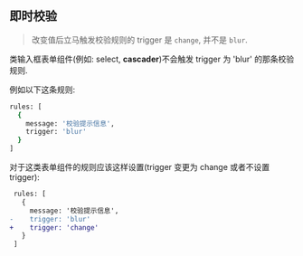 ## 即时校验

> 改变值后立马触发校验规则的 trigger 是 `change`, 并不是 `blur`.

类输入框表单组件(例如: select, **cascader**)不会触发 trigger 为 'blur' 的那条校验规则.

例如以下这条规则:

```bash
rules: [
  {
    message: '校验提示信息',
    trigger: 'blur'
  }
]
```

对于这类表单组件的规则应该这样设置(trigger 变更为 change 或者不设置 trigger):

```diff
 rules: [
   {
     message: '校验提示信息',
-    trigger: 'blur'
+    trigger: 'change'
   }
 ]
```